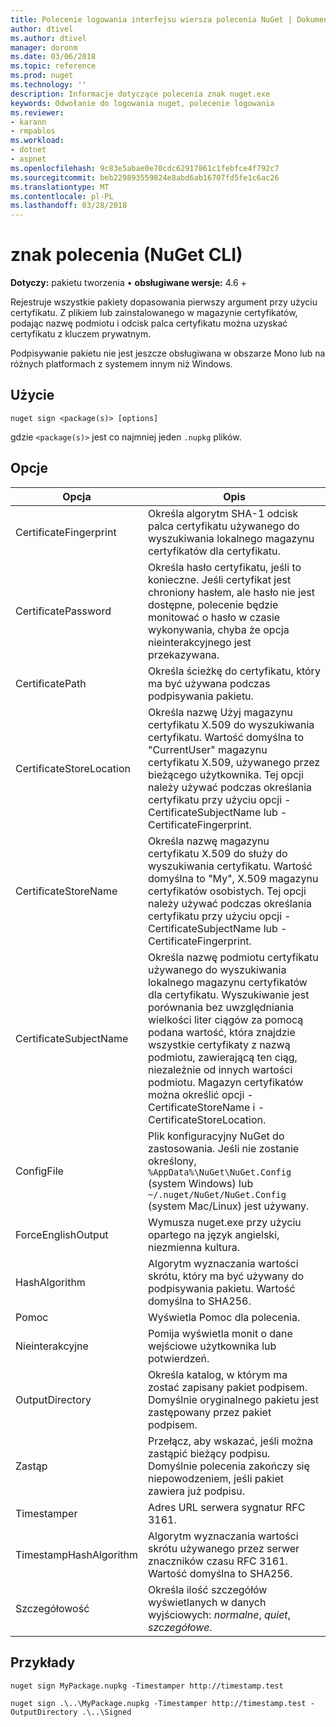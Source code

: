 ```yaml
---
title: Polecenie logowania interfejsu wiersza polecenia NuGet | Dokumentacja firmy Microsoft
author: dtivel
ms.author: dtivel
manager: doronm
ms.date: 03/06/2018
ms.topic: reference
ms.prod: nuget
ms.technology: ''
description: Informacje dotyczące polecenia znak nuget.exe
keywords: Odwołanie do logowania nuget, polecenie logowania
ms.reviewer:
- karann
- rmpablos
ms.workload:
- dotnet
- aspnet
ms.openlocfilehash: 9c83e5abae0e70cdc62917861c1febfce4f792c7
ms.sourcegitcommit: beb229893559824e8abd6ab16707fd5fe1c6ac26
ms.translationtype: MT
ms.contentlocale: pl-PL
ms.lasthandoff: 03/28/2018
---
```

# <a name="sign-command-nuget-cli"></a>znak polecenia (NuGet CLI)

**Dotyczy:** pakietu tworzenia &bullet; **obsługiwane wersje:** 4.6 +

Rejestruje wszystkie pakiety dopasowania pierwszy argument przy użyciu certyfikatu. Z plikiem lub zainstalowanego w magazynie certyfikatów, podając nazwę podmiotu i odcisk palca certyfikatu można uzyskać certyfikatu z kluczem prywatnym.

Podpisywanie pakietu nie jest jeszcze obsługiwana w obszarze Mono lub na różnych platformach z systemem innym niż Windows.

## <a name="usage"></a>Użycie

```cli
nuget sign <package(s)> [options]
```

gdzie `<package(s)>` jest co najmniej jeden `.nupkg` plików.

## <a name="options"></a>Opcje

| Opcja | Opis |
| --- | --- |
| CertificateFingerprint | Określa algorytm SHA-1 odcisk palca certyfikatu używanego do wyszukiwania lokalnego magazynu certyfikatów dla certyfikatu. |
| CertificatePassword | Określa hasło certyfikatu, jeśli to konieczne. Jeśli certyfikat jest chroniony hasłem, ale hasło nie jest dostępne, polecenie będzie monitować o hasło w czasie wykonywania, chyba że opcja nieinterakcyjnego jest przekazywana. |
| CertificatePath | Określa ścieżkę do certyfikatu, który ma być używana podczas podpisywania pakietu. |
| CertificateStoreLocation | Określa nazwę Użyj magazynu certyfikatu X.509 do wyszukiwania certyfikatu. Wartość domyślna to "CurrentUser" magazynu certyfikatu X.509, używanego przez bieżącego użytkownika. Tej opcji należy używać podczas określania certyfikatu przy użyciu opcji - CertificateSubjectName lub - CertificateFingerprint. |
| CertificateStoreName | Określa nazwę magazynu certyfikatu X.509 do służy do wyszukiwania certyfikatu. Wartość domyślna to "My", X.509 magazynu certyfikatów osobistych. Tej opcji należy używać podczas określania certyfikatu przy użyciu opcji - CertificateSubjectName lub - CertificateFingerprint. |
| CertificateSubjectName | Określa nazwę podmiotu certyfikatu używanego do wyszukiwania lokalnego magazynu certyfikatów dla certyfikatu.  Wyszukiwanie jest porównania bez uwzględniania wielkości liter ciągów za pomocą podana wartość, która znajdzie wszystkie certyfikaty z nazwą podmiotu, zawierającą ten ciąg, niezależnie od innych wartości podmiotu.  Magazyn certyfikatów można określić opcji - CertificateStoreName i - CertificateStoreLocation. |
| ConfigFile | Plik konfiguracyjny NuGet do zastosowania. Jeśli nie zostanie określony, `%AppData%\NuGet\NuGet.Config` (system Windows) lub `~/.nuget/NuGet/NuGet.Config` (system Mac/Linux) jest używany.|
| ForceEnglishOutput | Wymusza nuget.exe przy użyciu opartego na język angielski, niezmienna kultura. |
| HashAlgorithm | Algorytm wyznaczania wartości skrótu, który ma być używany do podpisywania pakietu. Wartość domyślna to SHA256. |
| Pomoc | Wyświetla Pomoc dla polecenia. |
| Nieinterakcyjne | Pomija wyświetla monit o dane wejściowe użytkownika lub potwierdzeń. |
| OutputDirectory | Określa katalog, w którym ma zostać zapisany pakiet podpisem. Domyślnie oryginalnego pakietu jest zastępowany przez pakiet podpisem. |
| Zastąp | Przełącz, aby wskazać, jeśli można zastąpić bieżący podpisu. Domyślnie polecenia zakończy się niepowodzeniem, jeśli pakiet zawiera już podpisu. |
| Timestamper | Adres URL serwera sygnatur RFC 3161. |
| TimestampHashAlgorithm | Algorytm wyznaczania wartości skrótu używanego przez serwer znaczników czasu RFC 3161. Wartość domyślna to SHA256. |
| Szczegółowość | Określa ilość szczegółów wyświetlanych w danych wyjściowych: *normalne*, *quiet*, *szczegółowe*. |

## <a name="examples"></a>Przykłady

```cli
nuget sign MyPackage.nupkg -Timestamper http://timestamp.test

nuget sign .\..\MyPackage.nupkg -Timestamper http://timestamp.test -OutputDirectory .\..\Signed
```